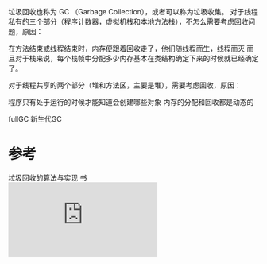 


垃圾回收也称为 GC （Garbage Collection），或者可以称为垃圾收集。
对于线程私有的三个部分（程序计数器，虚拟机栈和本地方法栈），不怎么需要考虑回收问题，原因：

在方法结束或线程结束时，内存便跟着回收走了，他们随线程而生，线程而灭
而且对于栈来说，每个栈帧中分配多少内存基本在类结构确定下来的时候就已经确定了。

对于线程共享的两个部分（堆和方法区，主要是堆），需要考虑回收，原因：

程序只有处于运行的时候才能知道会创建哪些对象
内存的分配和回收都是动态的




fullGC
新生代GC


# 参考

垃圾回收的算法与实现  书   
![博客](https://www.cnblogs.com/Leon-The-Professional/category/1340191.html)
